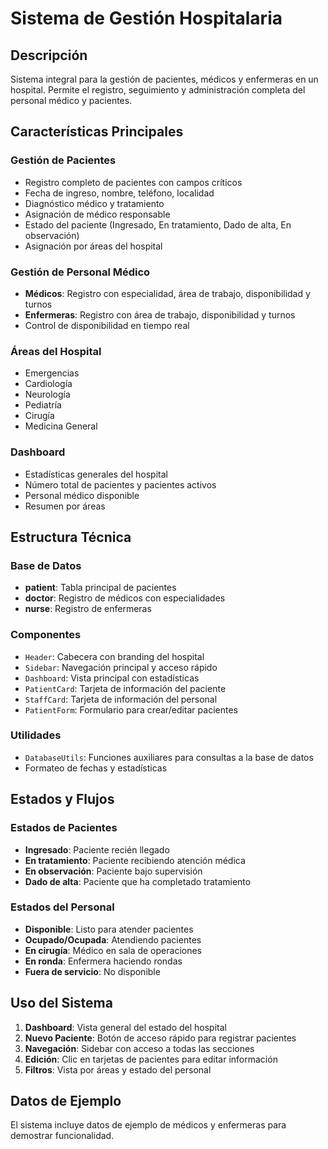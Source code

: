 # Sistema de Gestión Hospitalaria

## Descripción
Sistema integral para la gestión de pacientes, médicos y enfermeras en un hospital. Permite el registro, seguimiento y administración completa del personal médico y pacientes.

## Características Principales

### Gestión de Pacientes
- Registro completo de pacientes con campos críticos
- Fecha de ingreso, nombre, teléfono, localidad
- Diagnóstico médico y tratamiento
- Asignación de médico responsable
- Estado del paciente (Ingresado, En tratamiento, Dado de alta, En observación)
- Asignación por áreas del hospital

### Gestión de Personal Médico
- **Médicos**: Registro con especialidad, área de trabajo, disponibilidad y turnos
- **Enfermeras**: Registro con área de trabajo, disponibilidad y turnos
- Control de disponibilidad en tiempo real

### Áreas del Hospital
- Emergencias
- Cardiología  
- Neurología
- Pediatría
- Cirugía
- Medicina General

### Dashboard
- Estadísticas generales del hospital
- Número total de pacientes y pacientes activos
- Personal médico disponible
- Resumen por áreas

## Estructura Técnica

### Base de Datos
- **patient**: Tabla principal de pacientes
- **doctor**: Registro de médicos con especialidades
- **nurse**: Registro de enfermeras

### Componentes
- `Header`: Cabecera con branding del hospital
- `Sidebar`: Navegación principal y acceso rápido
- `Dashboard`: Vista principal con estadísticas
- `PatientCard`: Tarjeta de información del paciente
- `StaffCard`: Tarjeta de información del personal
- `PatientForm`: Formulario para crear/editar pacientes

### Utilidades
- `DatabaseUtils`: Funciones auxiliares para consultas a la base de datos
- Formateo de fechas y estadísticas

## Estados y Flujos

### Estados de Pacientes
- **Ingresado**: Paciente recién llegado
- **En tratamiento**: Paciente recibiendo atención médica
- **En observación**: Paciente bajo supervisión
- **Dado de alta**: Paciente que ha completado tratamiento

### Estados del Personal
- **Disponible**: Listo para atender pacientes
- **Ocupado/Ocupada**: Atendiendo pacientes
- **En cirugía**: Médico en sala de operaciones
- **En ronda**: Enfermera haciendo rondas
- **Fuera de servicio**: No disponible

## Uso del Sistema

1. **Dashboard**: Vista general del estado del hospital
2. **Nuevo Paciente**: Botón de acceso rápido para registrar pacientes
3. **Navegación**: Sidebar con acceso a todas las secciones
4. **Edición**: Clic en tarjetas de pacientes para editar información
5. **Filtros**: Vista por áreas y estado del personal

## Datos de Ejemplo
El sistema incluye datos de ejemplo de médicos y enfermeras para demostrar funcionalidad.